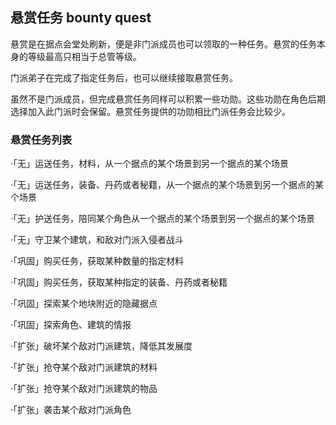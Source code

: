 ## 悬赏任务 bounty quest

悬赏是在据点会堂处刷新，便是非门派成员也可以领取的一种任务。悬赏的任务本身的等级最高只相当于总管等级。

门派弟子在完成了指定任务后，也可以继续接取悬赏任务。

虽然不是门派成员，但完成悬赏任务同样可以积累一些功勋。这些功勋在角色后期选择加入此门派时会保留。悬赏任务提供的功勋相比门派任务会比较少。

### 悬赏任务列表

·「无」运送任务，材料，从一个据点的某个场景到另一个据点的某个场景

·「无」运送任务，装备、丹药或者秘籍，从一个据点的某个场景到另一个据点的某个场景

·「无」护送任务，陪同某个角色从一个据点的某个场景到另一个据点的某个场景

·「无」守卫某个建筑，和敌对门派入侵者战斗

·「巩固」购买任务，获取某种数量的指定材料

·「巩固」购买任务，获取某种指定的装备、丹药或者秘籍

·「巩固」探索某个地块附近的隐藏据点

·「巩固」探索角色、建筑的情报

·「扩张」破坏某个敌对门派建筑，降低其发展度

·「扩张」抢夺某个敌对门派建筑的材料

·「扩张」抢夺某个敌对门派建筑的物品

·「扩张」袭击某个敌对门派角色
